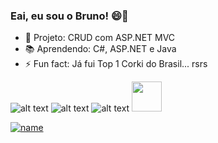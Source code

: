 ### Eai, eu sou o Bruno! 😄👋

- 🔭 Projeto: CRUD com ASP.NET MVC
- 📚 Aprendendo: C#, ASP.NET e Java
- ⚡ Fun fact: Já fui Top 1 Corki do Brasil... rsrs

![alt text][logoC#] ![alt text][logo.NET] ![alt text][logoJava] <img src="https://github.com/jalbertsr/logo-badge-images/blob/master/img/rsz_cypress.png?raw=true" width="48">

[![name](https://img.shields.io/badge/LinkedIn-0077B5?style=for-the-badge&logo=linkedin&logoColor=white)](https://www.linkedin.com/in/brunopeternella/ "Dá uma olhadinha 😄")

[logoC#]: https://img.shields.io/badge/C%23-239120?style=for-the-badge&logo=c-sharp&logoColor=white "Minha queridinha 🥰"
[logo.NET]: https://img.shields.io/badge/.NET-512BD4?style=for-the-badge&logo=dotnet&logoColor=white "Aprendendo... 😨"
[logoJava]: https://img.shields.io/badge/Java-ED8B00?style=for-the-badge&logo=java&logoColor=white "Eu até gosto de vc... 😂"
[logoCypress]: https://github.com/jalbertsr/logo-badge-images/blob/master/img/rsz_cypress.png?raw=true



<!--
**bruno-pt/bruno-pt** is a ✨ _special_ ✨ repository because its `README.md` (this file) appears on your GitHub profile.

Here are some ideas to get you started:

- 🔭 I’m currently working on ...
- 🌱 I’m currently learning ...
- 👯 I’m looking to collaborate on ...
- 🤔 I’m looking for help with ...
- 💬 Ask me about ...
- 📫 How to reach me: ...
- 😄 Pronouns: ...
- ⚡ Fun fact: ...
-->
